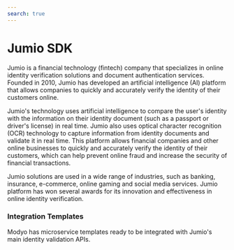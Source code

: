 ```yaml
---
search: true
---
```


# Jumio SDK

Jumio is a financial technology (fintech) company that specializes in online identity verification solutions and document authentication services. Founded in 2010, Jumio has developed an artificial intelligence (AI) platform that allows companies to quickly and accurately verify the identity of their customers online.

Jumio's technology uses artificial intelligence to compare the user's identity with the information on their identity document (such as a passport or driver's license) in real time. Jumio also uses optical character recognition (OCR) technology to capture information from identity documents and validate it in real time. This platform allows financial companies and other online businesses to quickly and accurately verify the identity of their customers, which can help prevent online fraud and increase the security of financial transactions.

Jumio solutions are used in a wide range of industries, such as banking, insurance, e-commerce, online gaming and social media services. Jumio platform has won several awards for its innovation and effectiveness in online identity verification.

### Integration Templates
Modyo has microservice templates ready to be integrated with Jumio's main identity validation APIs.